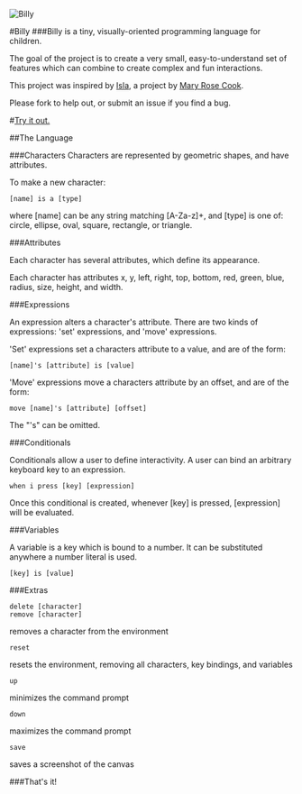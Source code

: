 ![Billy](https://raw.github.com/simonlast/billy/master/screenshot.png)

#Billy
###Billy is a tiny, visually-oriented programming language for children.

The goal of the project is to create a very small, easy-to-understand set of features which can combine to create complex and fun interactions. 

This project was inspired by [Isla](http://github.com/maryrosecook/isla), a project by [Mary Rose Cook](http://github.com/maryrosecook).

Please fork to help out, or submit an issue if you find a bug.

#[Try it out.](http://billylang.jit.su)

##The Language

###Characters
Characters are represented by geometric shapes, and have attributes.

To make a new character:

	[name] is a [type]

where [name] can be any string matching [A-Za-z]+, and [type] is one of: circle, ellipse, oval, square, rectangle, or triangle.

###Attributes

Each character has several attributes, which define its appearance.

Each character has attributes x, y, left, right, top, bottom, red, green, blue, radius, size, height, and width.

###Expressions

An expression alters a character's attribute. There are two kinds of expressions: 'set' expressions, and 'move' expressions.

'Set' expressions set a characters attribute to a value, and are of the form:

	[name]'s [attribute] is [value]

'Move' expressions move a characters attribute by an offset, and are of the form:

	move [name]'s [attribute] [offset]

The "'s" can be omitted.
	
###Conditionals

Conditionals allow a user to define interactivity. A user can bind an arbitrary keyboard key to an expression. 

	when i press [key] [expression]

Once this conditional is created, whenever [key] is pressed, [expression] will be evaluated.

###Variables

A variable is a key which is bound to a number. It can be substituted anywhere a number literal is used.

	[key] is [value]

###Extras

	delete [character]
	remove [character]

removes a character from the environment

	reset
	
resets the environment, removing all characters, key bindings, and variables

	up
	
minimizes the command prompt

	down
	
maximizes the command prompt

	save
	
saves a screenshot of the canvas

###That's it!